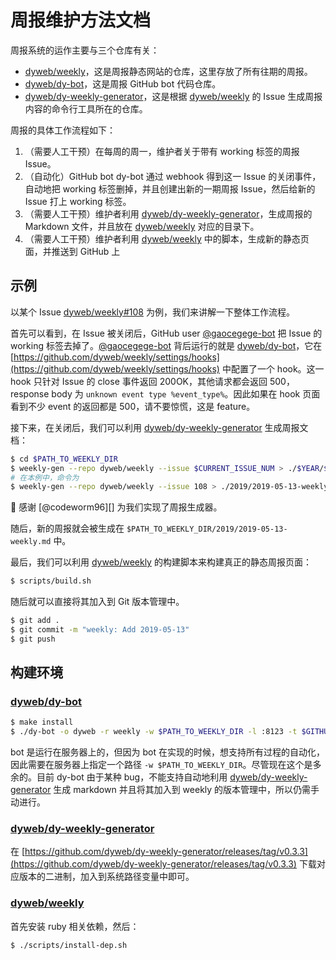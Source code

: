 # 周报维护方法文档

周报系统的运作主要与三个仓库有关：

- [dyweb/weekly][]，这是周报静态网站的仓库，这里存放了所有往期的周报。
- [dyweb/dy-bot][]，这是周报 GitHub bot 代码仓库。
- [dyweb/dy-weekly-generator][]，这是根据 [dyweb/weekly][] 的 Issue 生成周报内容的命令行工具所在的仓库。

周报的具体工作流程如下：

1. （需要人工干预）在每周的周一，维护者关于带有 working 标签的周报 Issue。
1. （自动化）GitHub bot dy-bot 通过 webhook 得到这一 Issue 的关闭事件，自动地把 working 标签删掉，并且创建出新的一期周报 Issue，然后给新的 Issue 打上 working 标签。
1. （需要人工干预）维护者利用 [dyweb/dy-weekly-generator][]，生成周报的 Markdown 文件，并且放在 [dyweb/weekly][] 对应的目录下。
1. （需要人工干预）维护者利用 [dyweb/weekly][] 中的脚本，生成新的静态页面，并推送到 GitHub 上

## 示例

以某个 Issue [dyweb/weekly#108](https://github.com/dyweb/weekly/issues/108) 为例，我们来讲解一下整体工作流程。

首先可以看到，在 Issue 被关闭后，GitHub user [@gaocegege-bot](https://github.com/gaocegege-bot) 把 Issue 的 working 标签去掉了。[@gaocegege-bot](https://github.com/gaocegege-bot) 背后运行的就是 [dyweb/dy-bot][]，它在 [https://github.com/dyweb/weekly/settings/hooks](https://github.com/dyweb/weekly/settings/hooks) 中配置了一个 hook。这一 hook 只针对 Issue 的 close 事件返回 200OK，其他请求都会返回 500，response body 为 `unknown event type %event_type%`。因此如果在 hook 页面看到不少 event 的返回都是 500，请不要惊慌，这是 feature。

接下来，在关闭后，我们可以利用 [dyweb/dy-weekly-generator][] 生成周报文档：

```bash
$ cd $PATH_TO_WEEKLY_DIR
$ weekly-gen --repo dyweb/weekly --issue $CURRENT_ISSUE_NUM > ./$YEAR/$YEAR-$MONTH-$DAY-weekly.md
# 在本例中，命令为
$ weekly-gen --repo dyweb/weekly --issue 108 > ./2019/2019-05-13-weekly.md
```

:tada: 感谢 [@codeworm96][] 为我们实现了周报生成器。

随后，新的周报就会被生成在 `$PATH_TO_WEEKLY_DIR/2019/2019-05-13-weekly.md` 中。

最后，我们可以利用 [dyweb/weekly][] 的构建脚本来构建真正的静态周报页面：

```bash
$ scripts/build.sh
```

随后就可以直接将其加入到 Git 版本管理中。

```bash
$ git add .
$ git commit -m "weekly: Add 2019-05-13"
$ git push
```

## 构建环境

### [dyweb/dy-bot][]

```bash
$ make install
$ ./dy-bot -o dyweb -r weekly -w $PATH_TO_WEEKLY_DIR -l :8123 -t $GITHUB_TOKEN
```

bot 是运行在服务器上的，但因为 bot 在实现的时候，想支持所有过程的自动化，因此需要在服务器上指定一个路径 `-w $PATH_TO_WEEKLY_DIR`。尽管现在这个是多余的。目前 dy-bot 由于某种 bug，不能支持自动地利用 [dyweb/dy-weekly-generator][] 生成 markdown 并且将其加入到 weekly 的版本管理中，所以仍需手动进行。

### [dyweb/dy-weekly-generator][]

在 [https://github.com/dyweb/dy-weekly-generator/releases/tag/v0.3.3](https://github.com/dyweb/dy-weekly-generator/releases/tag/v0.3.3) 下载对应版本的二进制，加入到系统路径变量中即可。

### [dyweb/weekly][]

首先安装 ruby 相关依赖，然后：

```bash
$ ./scripts/install-dep.sh
```

[dyweb/weekly]: https://github.com/dyweb/weekly
[dyweb/dy-bot]: https://github.com/dyweb/dy-bot
[dyweb/dy-weekly-generator]: https://github.com/dyweb/dy-weekly-generator
